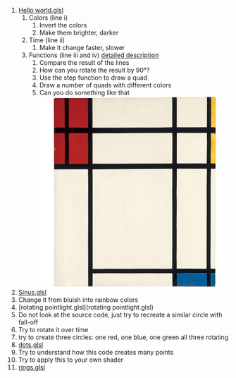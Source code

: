 1. [Hello world.glsl](Hello%20world.glsl)
	1. Colors (line i)
		1. Invert the colors
		1. Make them brighter, darker
	1. Time (line ii)
		1. Make it change faster, slower
	1. Functions (line iii and iv) [detailed description](https://thebookofshaders.com/07/)
		1. Compare the result of the lines
		1. How can you rotate the result by 90°?
		1. Use the step function to draw a quad
		1. Draw a number of quads with different colors
		1. Can you do something like that ![Mondrian painting](mondrian.jpg)
1. [Sinus.glsl](Sinus.glsl)
  1. Change it from bluish into rainbow colors
1. [rotating pointlight.glsl](rotating pointlight.glsl)
  1. Do not look at the source code, just try to recreate a similar circle with fall-off
  1. Try to rotate it over time
  1. try to create three circles: one red, one blue, one green all three rotating
1. [dots.glsl](dots.glsl)
  1. Try to understand how this code creates many points
  1. Try to apply this to your own shader
1. [rings.glsl](rings.glsl)